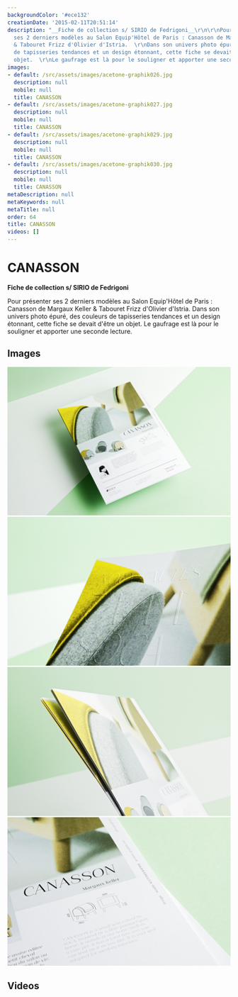 ```yaml
---
backgroundColor: '#ece132'
creationDate: '2015-02-11T20:51:14'
description: "__Fiche de collection s/ SIRIO de Fedrigoni__\r\n\r\nPour présenter
  ses 2 derniers modèles au Salon Equip'Hôtel de Paris : Canasson de Margaux Keller
  & Tabouret Frizz d'Olivier d'Istria.  \r\nDans son univers photo épuré, des couleurs
  de tapisseries tendances et un design étonnant, cette fiche se devait d'être un
  objet.  \r\nLe gaufrage est là pour le souligner et apporter une seconde lecture."
images:
- default: /src/assets/images/acetone-graphik026.jpg
  description: null
  mobile: null
  title: CANASSON
- default: /src/assets/images/acetone-graphik027.jpg
  description: null
  mobile: null
  title: CANASSON
- default: /src/assets/images/acetone-graphik029.jpg
  description: null
  mobile: null
  title: CANASSON
- default: /src/assets/images/acetone-graphik030.jpg
  description: null
  mobile: null
  title: CANASSON
metaDescription: null
metaKeywords: null
metaTitle: null
order: 64
title: CANASSON
videos: []
---
```


# CANASSON

__Fiche de collection s/ SIRIO de Fedrigoni__

Pour présenter ses 2 derniers modèles au Salon Equip'Hôtel de Paris : Canasson de Margaux Keller & Tabouret Frizz d'Olivier d'Istria.
Dans son univers photo épuré, des couleurs de tapisseries tendances et un design étonnant, cette fiche se devait d'être un objet.
Le gaufrage est là pour le souligner et apporter une seconde lecture.

## Images

![CANASSON](/src/assets/images/acetone-graphik026.jpg)
![CANASSON](/src/assets/images/acetone-graphik027.jpg)
![CANASSON](/src/assets/images/acetone-graphik029.jpg)
![CANASSON](/src/assets/images/acetone-graphik030.jpg)

## Videos
